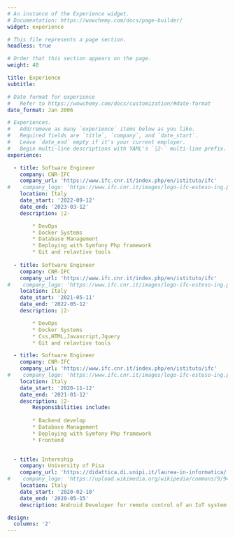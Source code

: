 ```yaml
---
# An instance of the Experience widget.
# Documentation: https://wowchemy.com/docs/page-builder/
widget: experience

# This file represents a page section.
headless: true

# Order that this section appears on the page.
weight: 40

title: Experience
subtitle:

# Date format for experience
#   Refer to https://wowchemy.com/docs/customization/#date-format
date_format: Jan 2006

# Experiences.
#   Add/remove as many `experience` items below as you like.
#   Required fields are `title`, `company`, and `date_start`.
#   Leave `date_end` empty if it's your current employer.
#   Begin multi-line descriptions with YAML's `|2-` multi-line prefix.
experience:

  - title: Software Engineer
    company: CNR-IFC
    company_url: 'https://www.ifc.cnr.it/index.php/en/istituto/ifc'
#    company_logo: 'https://www.ifc.cnr.it/images/logo-ifc-esteso-ing.png'
    location: Italy
    date_start: '2022-09-12'
    date_end: '2023-03-12'
    description: |2-

        * DevOps
        * Docker Systems
        * Database Management
        * Deploying with Symfony Php framework
        * Git and relavtive tools
        
  - title: Software Engineer
    company: CNR-IFC
    company_url: 'https://www.ifc.cnr.it/index.php/en/istituto/ifc'
#    company_logo: 'https://www.ifc.cnr.it/images/logo-ifc-esteso-ing.png'
    location: Italy
    date_start: '2021-05-11'
    date_end: '2022-05-12'
    description: |2-

        * DevOps
        * Docker Systems
        * Css,HTML,Javascript,Jquery
        * Git and relavtive tools

  - title: Software Engineer
    company: CNR-IFC
    company_url: 'https://www.ifc.cnr.it/index.php/en/istituto/ifc'
#    company_logo: 'https://www.ifc.cnr.it/images/logo-ifc-esteso-ing.png'
    location: Italy
    date_start: '2020-11-12'
    date_end: '2021-01-12'
    description: |2-
        Responsibilities include:
        
        * Backend develop
        * Database Management
        * Deploying with Symfony Php framework
        * Frontend

        
  - title: Internship 
    company: University of Pisa
    company_url: 'https://didattica.di.unipi.it/laurea-in-informatica/'
#    company_logo: 'https://upload.wikimedia.org/wikipedia/commons/9/94/Unipi_logo.jpg'
    location: Italy
    date_start: '2020-02-10'
    date_end: '2020-05-15'
    description: Android Developer for remote control of an IoT system

design:
  columns: '2'
---
```

